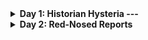 



<details>
<summary><b>Day 1: Historian Hysteria ---</b></summary>
<p>
Overall description

```

```

### Part 1:
Part 1 description

### Part 2:
Part 2 description

</p>
</details>



<details>
<summary><b>Day 2: Red-Nosed Reports</b></summary>
<p>
Overall description

```

```

### Part 1:
Part 1 description

### Part 2:
Part 2 description

</p>
</details>
